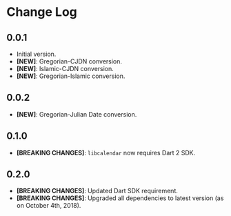 # Change Log

## 0.0.1

- Initial version.
- **[NEW]**: Gregorian-CJDN conversion.
- **[NEW]**: Islamic-CJDN conversion.
- **[NEW]**: Gregorian-Islamic conversion.

## 0.0.2

- **[NEW]**: Gregorian-Julian Date conversion.

## 0.1.0

- **[BREAKING CHANGES]**: `libcalendar` now requires Dart 2 SDK.

## 0.2.0

- **[BREAKING CHANGES]**: Updated Dart SDK requirement.
- **[BREAKING CHANGES]**: Upgraded all dependencies to latest version (as on October 4th, 2018).
